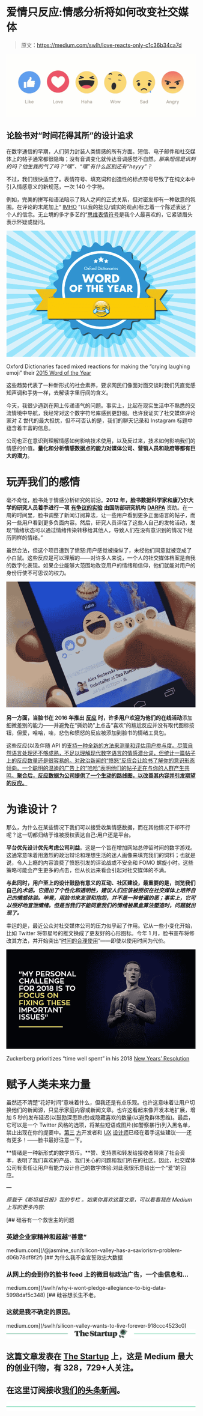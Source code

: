 # 爱情只反应:情感分析将如何改变社交媒体

> 原文：<https://medium.com/swlh/love-reacts-only-c1c36b34ca7d>

![](img/2efccb44d70f13b94b6eca9ae6bd5806.png)

## 论脸书对“时间花得其所”的设计追求

在数字通信的早期，人们努力封装人类情感的所有方面。短信、电子邮件和社交媒体上的帖子通常都很隐晦；没有音调变化就传达音调感觉不自然。*那条短信是讽刺的吗？他生我的气了吗？“嘿”、“嘿”有什么区别还有“heyyy”？*

不过，我们很快适应了。表情符号、填充词和创造性的标点符号导致了在纯文本中引入情感意义的新规范，一次 140 个字符。

例如，完美的拼写和语法暗示了熟人之间的正式关系，但对密友却有一种敌意的氛围。在评论的末尾加上“ [IMHO](https://www.theatlantic.com/technology/archive/2018/05/the-h-in-imho-does-not-mean-humble-or-honest/559514/) ”(以我的拙见/诚实的观点)标志着一个陈述表达了个人的信念。无止境的多才多艺的“[思维表情符号](http://www.dictionary.com/e/emoji/thinking-face-emoji/)是我个人最喜欢的，它紧锁眉头表示怀疑或疑问。

![](img/d321633f5cc753c18d924ecd8fc958a1.png)

Oxford Dictionaries faced mixed reactions for making the “crying laughing emoji” their [2015 Word of the Year](https://en.oxforddictionaries.com/word-of-the-year/word-of-the-year-2015)

这些趋势代表了一种新形式的社会素养，要求网民们像面对面交谈时我们凭直觉感知声调和手势一样，去解读字里行间的含义。

今天，我很少遇到在网上传递语气的问题。事实上，比起在现实生活中不熟悉的交流情境中导航，我经常对这个数字符号库感到更舒服。也许我证实了社交媒体评论家对 Z 世代的最大担忧，但不可否认的是，我们的聊天记录和 Instagram 标题中蕴含着丰富的信息。

公司也正在意识到理解情感如何影响技术使用，以及反过来，技术如何影响我们的情感的价值。**量化和分析情感数据点的能力对媒体公司、营销人员和政府等都有巨大的潜力**。

# 玩弄我们的感情

毫不奇怪，脸书处于情感分析研究的前沿。**2012 年，脸书数据科学家和康乃尔大学的研究人员着手进行一项** [**有争议的实验**](http://www.pnas.org/content/111/24/8788.full) **由国防部研究机构** [**DARPA**](https://www.darpa.mil/program/social-media-in-strategic-communication) 资助。在一周的时间里，脸书调整了新闻订阅算法，让一些用户看到更多正面语言的帖子，而另一些用户看到更多负面内容。然后，研究人员评估了这些人自己的发帖活动，发现“情绪状态可以通过情绪传染转移给其他人，导致人们在没有意识到的情况下经历同样的情绪。”

虽然合法，但这个项目遭到了愤怒:用户感觉被操纵了，未经他们同意就被变成了小白鼠。这些反应是可以理解的——对许多人来说，一个人的社交媒体档案是自我的数字化表现。如果企业能够大范围地改变用户的情绪和信仰，他们就能对用户的身份行使不可思议的权力。

![](img/cb25cf23463f293615a32f0af24f522f.png)

**另一方面，当脸书在 2016 年推出** [**反应**](https://mashable.com/2016/02/24/facebook-reactions-new-like-button/#UswvPtJ_WEq4) **时，许多用户欢迎为他们的在线活动**添加细微差别的能力——并避免在“撕奶奶”上点击“喜欢”的尴尬反应并没有取代图标按钮，但爱，哈哈，哇，悲伤和愤怒的反应被添加到脸书的情绪工具包。

这些反应(以及伴随 API 的[支持一种全新的方法来测量和评估用户参与度。尽管自然语言处理还不够成熟，不足以理解现代数字语言的情感潜台词，但统计一篇帖子上的反应数量还是很容易的。对政治新闻的“愤怒”反应会让脸书了解你的意识形态倾向。一个聪明的温迪的广告上的“哈哈”表明他们的帖子正在与你的人群产生共鸣。**聚合后，反应数据为公司提供了一个生动的路线图，以改善其内容并引发期望的反应。**](https://developers.facebook.com/docs/graph-api/reference/)

# 为谁设计？

那么，为什么在某些情况下我们可以接受收集情感数据，而在其他情况下却不行呢？这一切都归结于谁被授权表达自己:用户还是平台。

**平台优先设计优先考虑公司利益**。这是一个旨在增加网站总停留时间的数字游戏。这通常意味着用激烈的政治辩论和理想生活的迷人画像来填充我们的饲料；也就是说，令人上瘾的内容浪费了愤怒引发的评论战或不安全和 FOMO 螺旋小时。这些策略可能会产生更多的点击，但从长远来看会引起对社交媒体的不满。

**与此同时，用户至上的设计鼓励有意义的互动、社区建设，最重要的是，浏览我们自己的*术语。它提出了个性化和透明性，建议人们应该被授权在社交媒体上培养自己的情感体验。毕竟，用脸书来发泄和抱怨，并不是一种普遍的恶；事实上，它可以很好地宣泄情绪。但是当我们不能同意我们的情绪被黑盒算法塑造时，问题就出现了。***

幸运的是，最近公众对社交媒体公司的压力似乎起了作用。它从一些小变化开始，比如 Twitter 将带星号的推文换成了更友好的心形图标。今年 1 月，脸书宣布将修改其方法，并开始突出“[时间的合理使用](https://techcrunch.com/2018/01/11/facebook-time-well-spent/)”——即使以使用时间为代价。

![](img/2858a2b67e2aa61216772d21edfae1d1.png)

Zuckerberg prioritizes “time well spent” in his 2018 [New Years’ Resolution](https://www.facebook.com/zuck/posts/10104380170714571)

# 赋予人类未来力量

虽然还不清楚“花好时间”意味着什么，但我还是有点乐观。也许这意味着让用户切换他们的新闻源，只显示家庭内容或新闻文章。也许这看起来像开发本地扩展，增加 5 秒的发布延迟(以鼓励深思熟虑)或隐藏喜欢的数量(以避免群体思维)。最后，它可以是一个 Twitter 风格的选项，将某些短语或图片(如警察暴行)列入黑名单，禁止出现在你的提要中。[第三](http://socialfixer.com/) [方](https://chrome.google.com/webstore/detail/pokbmpbjchjmamfgpmkgeabhdfgibeah/publish-accepted?authUser=0&hl=en)开发者和 [UX](/s/story/how-to-fix-what-social-media-has-broken-cb0b2737128) [设计师](/what-to-build/how-to-design-social-systems-without-causing-depression-and-war-3c3f8e0226d1)已经在着手这些建议——还有更多！——脸书最好注意一下。

**情绪是一种新形式的数字货币。**赞、支持票和转发给接收者带来了社会资本，表明了我们喜欢的产品、我们关心的问题和我们所在的社区。因此，社交媒体公司有责任让用户有能力设计自己的数字体验:对此我很乐意给出一个“爱”的回应。

—

*原载于《斯坦福日报》我的专栏* *。如果你喜欢这篇文章，可以看看我在 Medium 上写的更多内容:*

[](/@jasmine_sun/silicon-valley-has-a-saviorism-problem-d06b78df8f2f) [## 硅谷有一个救世主的问题

### 英雄企业家精神和超越“善意”

medium.com](/@jasmine_sun/silicon-valley-has-a-saviorism-problem-d06b78df8f2f) [](/swlh/why-i-wont-pledge-allegiance-to-big-data-5998daf5c348) [## 为什么我不会宣誓效忠大数据

### 从网上约会到你的脸书 feed 上的微目标政治广告，一个由信息和…

medium.com](/swlh/why-i-wont-pledge-allegiance-to-big-data-5998daf5c348) [](/swlh/silicon-valley-wants-to-live-forever-918ccc4523c0) [## 硅谷想长生不老。

### 这就是我不确定的原因。

medium.com](/swlh/silicon-valley-wants-to-live-forever-918ccc4523c0) [![](img/308a8d84fb9b2fab43d66c117fcc4bb4.png)](https://medium.com/swlh)

## 这篇文章发表在 [The Startup](https://medium.com/swlh) 上，这是 Medium 最大的创业刊物，有 328，729+人关注。

## 在这里订阅接收[我们的头条新闻](http://growthsupply.com/the-startup-newsletter/)。

[![](img/b0164736ea17a63403e660de5dedf91a.png)](https://medium.com/swlh)